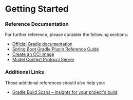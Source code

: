 # Getting Started

### Reference Documentation
For further reference, please consider the following sections:

* [Official Gradle documentation](https://docs.gradle.org)
* [Spring Boot Gradle Plugin Reference Guide](https://docs.spring.io/spring-boot/3.4.4/gradle-plugin)
* [Create an OCI image](https://docs.spring.io/spring-boot/3.4.4/gradle-plugin/packaging-oci-image.html)
* [Model Context Protocol Server](https://docs.spring.io/spring-ai/reference/api/mcp/mcp-server-boot-starter-docs.html)

### Additional Links
These additional references should also help you:

* [Gradle Build Scans – insights for your project's build](https://scans.gradle.com#gradle)

